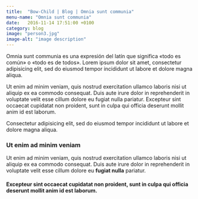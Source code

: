 ```yaml
---
title:  "Bow-Child | Blog | Omnia sunt communia"
menu-name: "Omnia sunt communia"
date:   2016-11-14 17:51:00 +0100
category: blog
image: "person3.jpg"
image-alt: "image description"
---
```

Omnia sunt communia es una expresión del latín que significa «todo es común» o «todo es de todos». Lorem ipsum dolor sit amet, consectetur adipisicing elit, sed do eiusmod tempor incididunt ut labore et dolore magna aliqua.

Ut enim ad minim veniam, quis nostrud exercitation ullamco laboris nisi ut aliquip ex ea commodo consequat. Duis aute irure dolor in reprehenderit in voluptate velit esse cillum dolore eu fugiat nulla pariatur. Excepteur sint occaecat cupidatat non proident, sunt in culpa qui officia deserunt mollit anim id est laborum.

Consectetur adipisicing elit, sed do eiusmod tempor incididunt ut labore et dolore magna aliqua.

### Ut enim ad minim veniam
Ut enim ad minim veniam, quis nostrud exercitation ullamco laboris nisi ut aliquip ex ea commodo consequat. Duis aute irure dolor in reprehenderit in voluptate velit esse cillum dolore eu **fugiat nulla** pariatur.

#### Excepteur sint occaecat cupidatat non proident, sunt in culpa qui officia deserunt mollit anim id est laborum.
